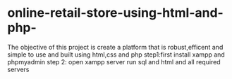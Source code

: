 # online-retail-store-using-html-and-php-
The objective of this project is create a platform that is robust,efficent and simple to use and built using html,css and php
step1:first install xampp and phpmyadmin
step 2: open xampp server run sql and html and all  required servers

